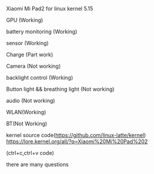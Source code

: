 Xiaomi Mi Pad2 for linux kernel 5.15

GPU (Working)

battery monitoring (Working)

sensor (Working)

Charge (Part work)

Camera (Not working)

backlight control (Working)

Button light && breathing light (Not working)

audio (Not working)

WLAN(Working)

BT(Not Working)

kernel source code(https://github.com/linux-latte/kernel)
https://lore.kernel.org/all/?q=Xiaomi%20Mi%20Pad%202

(ctrl+c,ctrl+v code)

there are many questions
